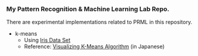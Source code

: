 ### My Pattern Recognition & Machine Learning Lab Repo.

There are experimental implementations related to PRML in this repository.

- k-means
	- Using [Iris Data Set](http://archive.ics.uci.edu/ml/datasets/Iris)
	- Reference: [Visualizing K-Means Algorithm](http://tech.nitoyon.com/ja/blog/2009/04/09/kmeans-visualise/) (in Japanese)
